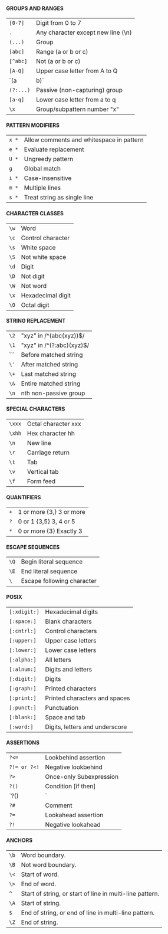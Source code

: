 #### GROUPS AND RANGES
|||
|-|-|
`[0-7]`|Digit from 0 to 7
`.`|Any character except new line (\n)
`(...)`|Group
`[abc]`|Range (a or b or c)
`[^abc]`|Not (a or b or c)
`[A-Q]`|Upper case letter from A to Q
`(a|b)`|a or b
`(?:...)`|Passive (non-capturing) group
`[a-q]`|Lower case letter from a to q
`\x`|Group/­sub­pattern number "­x"
#### PATTERN MODIFIERS
|||
|-|-|
`x *`|Allow comments and whitespace in pattern
`e *`|Evaluate replac­ement
`U *`|Ungreedy pattern
`g`|Global match
`i *`|Case-insensitive
`m *`|Multiple lines
`s *`|Treat string as single line
#### CHARACTER CLASSES
|||
|-|-|
`\w`|Word
`\c`|Control character
`\s`|White space
`\S`|Not white space
`\d`|Digit
`\D`|Not digit
`\W`|Not word
`\x`|Hexade­cimal digit
`\O`|Octal digit
#### STRING REPLACEMENT
|||
|-|-|
`\2`|"­xyz­" in /^(abc(xyz))$/
`\1`|"­xyz­" in /^(?:abc)(xyz)$/
`\``|Before matched string
`\'`|After matched string
`\+`|Last matched string
`\&`|Entire matched string
`\n`|nth non-passive group
#### SPECIAL CHARACTERS
|||
|-|-|
`\xxx`|Octal character xxx
`\xhh`|Hex character hh
`\n`|New line
`\r`|Carriage return
`\t`|Tab
`\v`|Vertical tab
`\f`|Form feed
#### QUANTIFIERS
|||
|-|-|
`+`|1 or more {3,} 3 or more
`?`|0 or 1 {3,5} 3, 4 or 5
`*`|0 or more {3} Exactly 3
#### ESCAPE SEQUENCES
|||
|-|-|
`\Q`|Begin literal sequence
`\E`|End literal sequence
`\`|Escape following character
#### POSIX
|||
|-|-|
`[:xdigit:]`|Hexade­cimal digits
`[:space:]`|Blank characters
`[:cntrl:]`|Control characters
`[:upper:]`|Upper case letters
`[:lower:]`|Lower case letters
`[:alpha:]`|All letters
`[:alnum:]`|Digits and letters
`[:digit:]`|Digits
`[:graph:]`|Printed characters
`[:print:]`|Printed characters and spaces
`[:punct:]`|Punctu­ation
`[:blank:]`|Space and tab
`[:word:]`|Digits, letters and underscore
#### ASSERTIONS
|||
|-|-|
`?<=`|Lookbehind assertion
`?!= or ?<!`|Negative lookbehind
`?>`|Once-only Subexp­ression
`?()`|Condition [if then]
`?()|`|Condition [if then else]
`?#`|Comment
`?=`|Lookahead assertion
`?!`|Negative lookahead
#### ANCHORS
|||
|-|-|
`\b`|Word boundary.
`\B`|Not word boundary.
`\<`|Start of word.
`\>`|End of word.
`^`|Start of string, or start of line in multi-line pattern.
`\A`|Start of string.
`$`|End of string, or end of line in multi-line pattern.
`\Z`|End of string.
